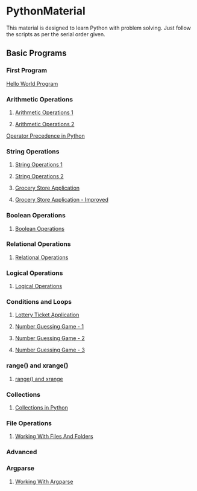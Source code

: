 # PythonMaterial
This material is designed to learn Python with problem solving.
Just follow the scripts as per the serial order given.

## Basic Programs 
### First Program 

[Hello World Program](https://github.com/udhayprakash/PythonMaterial/blob/master/00_Basic/00_hellowWorld.py)

### Arithmetic Operations

1. [Arithmetic Operations 1](https://github.com/udhayprakash/PythonMaterial/blob/master/00_Basic/01_ArithmeticOperations.py)

2. [Arithmetic Operations 2](https://github.com/udhayprakash/PythonMaterial/blob/master/00_Basic/01_ArithmeticOperations2.py)

[Operator Precedence in Python](https://github.com/udhayprakash/PythonMaterial/blob/master/00_Basic/operator_precedence.txt)


### String Operations
1. [String Operations 1](https://github.com/udhayprakash/PythonMaterial/blob/master/00_Basic/02_StringOperations1.py)

2. [String Operations 2](https://github.com/udhayprakash/PythonMaterial/blob/master/00_Basic/02_StringOperations2.py)

3. [Grocery Store Application](https://github.com/udhayprakash/PythonMaterial/blob/master/00_Basic/03_groceryStoreApplication.py)

4. [Grocery Store Application - Improved](https://github.com/udhayprakash/PythonMaterial/blob/master/00_Basic/03_groceryStoreApplication2.py)

### Boolean Operations
1. [Boolean Operations](https://github.com/udhayprakash/PythonMaterial/blob/master/00_Basic/04_booleanOperations.py)

### Relational Operations
1. [Relational Operations](https://github.com/udhayprakash/PythonMaterial/blob/master/00_Basic/05_relationalOperations.py)

### Logical Operations
1. [Logical Operations](https://github.com/udhayprakash/PythonMaterial/blob/master/00_Basic/06_logicalOperations.py)

### Conditions and Loops
1. [Lottery Ticket Application](https://github.com/udhayprakash/PythonMaterial/blob/master/00_Basic/08_lotteryTicket.py)

2. [Number Guessing Game - 1](https://github.com/udhayprakash/PythonMaterial/blob/master/00_Basic/09_numberGuessGame.py)

3. [Number Guessing Game - 2](https://github.com/udhayprakash/PythonMaterial/blob/master/00_Basic/09_numberGuessingGame2.py)

4. [Number Guessing Game - 3](https://github.com/udhayprakash/PythonMaterial/blob/master/00_Basic/09_numberGuessingGame3.py)

### range() and xrange()
1. [range() and xrange](https://github.com/udhayprakash/PythonMaterial/blob/master/00_Basic/10_rangeNxrange.py)

### Collections 
1. [Collections in Python](https://github.com/udhayprakash/PythonMaterial/blob/master/00_Basic/11_collections.py)

### File Operations 
1. [Working With Files And Folders](https://github.com/udhayprakash/PythonMaterial/blob/master/00_Basic/workingWithFilesAndFolders.py)



### Advanced
### Argparse
1. [Working With Argparse](https://github.com/udhayprakash/PythonMaterial/blob/master/00_Basic/argparsedemo.py)